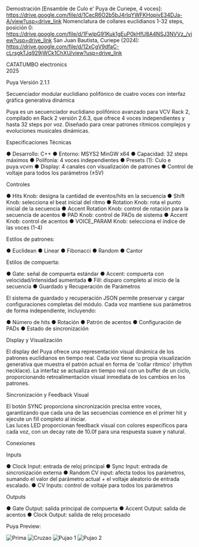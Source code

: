 Demostración [Ensamble de Culo e' Puya de Curiepe, 4 voces]: https://drive.google.com/file/d/1CecR6O2b5bJ4rIqYWFKHopivE34DJa-A/view?usp=drive_link
Nomenclatura de collares euclidianos 1-32 steps, posición 0: https://drive.google.com/file/d/1FwlpG91Kuk1gEuP0kHfU8A4NSJ3NVVz_/view?usp=drive_link
San Juan Bautista, Curiepe (2024): https://drive.google.com/file/d/12xCgV9dfaC-cLrsgkTJq929jWCk1ChXU/view?usp=drive_link

CATATUMBO electronics  
2025 

Puya Versión 2.1.1

Secuenciador modular euclidiano polifónico de cuatro voces con interfaz gráfica generativa dinámica 

Puya es un secuenciador euclidiano polifónico avanzado para VCV Rack 2, compilado en Rack 2 versión 2.6.3, que ofrece 4 
voces independientes y hasta 32 steps por voz. Diseñado para crear patrones rítmicos 
complejos y evoluciones musicales dinámicas. 

Especificaciones Técnicas 

● Desarrollo: C++
● Entorno: MSYS2 MinGW x64
● Capacidad: 32 steps máximos 
● Polifonía: 4 voces independientes 
● Presets (1): Culo e puya.vcvm 
● Display: 4 canales con visualización de patrones 
● Control de voltaje para todos los parámetros (±5V) 

Controles 

● Hits Knob: designa la cantidad de eventos/hits en la secuencia 
● Shift Knob: selecciona el beat inicial del ritmo 
● Rotation Knob: rota el punto inicial de la secuencia 
● Accent Rotation Knob: control de rotación para la secuencia de acentos 
● PAD Knob: control de PADs de sistema 
● Accent Knob: control de acentos 
● VOICE_PARAM Knob: selecciona el índice de las voces (1-4) 

Estilos de patrones: 

● Euclidean 
● Linear 
● Fibonacci 
● Random 
● Cantor  

Estilos de compuerta: 

● Gate: señal de compuerta estándar 
● Accent: compuerta con velocidad/intensidad aumentada 
● Fill: disparo completo al inicio de la secuencia 
● Guardado y Recuperación de Parámetros 

El sistema de guardado y recuperación JSON permite preservar y cargar configuraciones 
completas del módulo. Cada voz mantiene sus parámetros de forma independiente, 
incluyendo: 

● Número de hits 
● Rotación 
● Patrón de acentos 
● Configuración de PADs 
● Estado de sincronización 

Display y Visualización 

El display del Puya ofrece una representación visual dinámica de los patrones euclidianos en 
tiempo real. Cada voz tiene su propia visualización generativa que muestra el patrón actual 
en forma de 'collar rítmico' (rhythm necklace). La interfaz se actualiza en tiempo real con un 
buffer de un ciclo, proporcionando retroalimentación visual inmediata de los cambios en los 
patrones. 

Sincronización y Feedback Visual 

El botón SYNC proporciona sincronización precisa entre voces, garantizando que cada 
una de las secuencias comience en el primer hit y ejecute un fill completo al iniciar.  
Las luces LED proporcionan feedback visual con colores específicos para cada voz, con un decay rate de 
10.0f para una respuesta suave y natural. 

Conexiones 

Inputs 

● Clock Input: entrada de reloj principal 
● Sync Input: entrada de sincronización externa 
● Random CV input: afecta todos los parámetros, sumando el valor del parámetro actual + el voltaje aleatorio de entrada 
escalado. 
● CV Inputs: control de voltaje para todos los parámetros 

Outputs 

● Gate Output: salida principal de compuerta 
● Accent Output: salida de acentos 
● Clock Output: salida de reloj procesado 

Puya Preview:

![Prima](https://github.com/user-attachments/assets/8860dc0f-0242-46bc-923c-d11e03e69d6e)
![Cruzao](https://github.com/user-attachments/assets/9720e04c-511b-43c9-8190-31290e662dbd)
![Pujao 1](https://github.com/user-attachments/assets/a8e71ee3-594a-431d-85fe-b1e0c7103835)
![Pujao 2](https://github.com/user-attachments/assets/804b9979-94e1-4e81-a6cb-d4853332a496)

